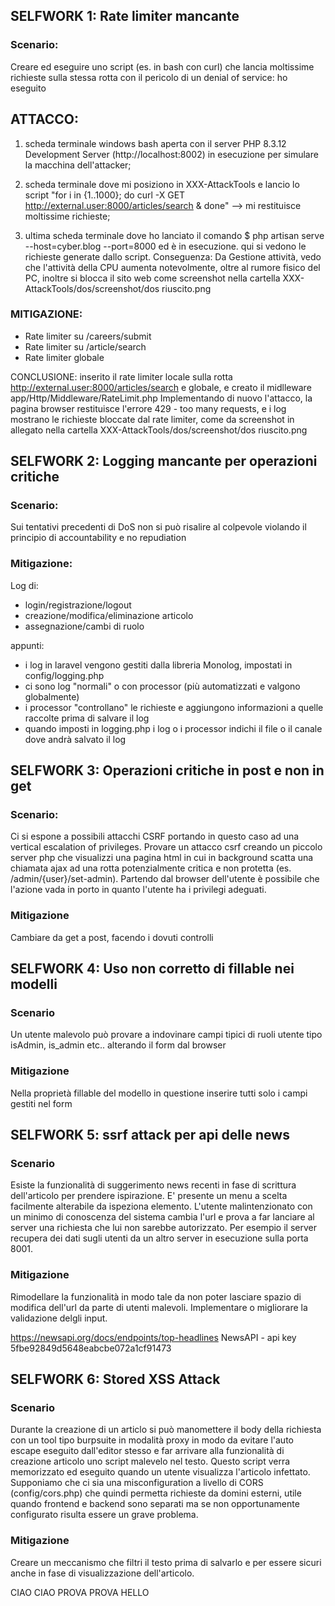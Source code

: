 ## SELFWORK 1: Rate limiter mancante

### Scenario:
Creare ed eseguire uno script (es. in bash con curl) che lancia moltissime richieste sulla stessa rotta con il pericolo di un denial of service: 
ho eseguito 
## ATTACCO: 
1. scheda terminale windows bash aperta con il server PHP 8.3.12 Development Server (http://localhost:8002) in esecuzione per simulare la macchina dell'attacker;

2. scheda terminale dove mi posiziono in XXX-AttackTools e lancio lo script "for i in {1..1000}; do curl -X GET http://external.user:8000/articles/search & done" --> mi restituisce moltissime richieste;

3. ultima scheda terminale dove ho lanciato il comando $ php artisan serve --host=cyber.blog --port=8000 
ed è in esecuzione. qui si vedono le richieste generate dallo script. 
Conseguenza: Da Gestione attività, vedo che l'attività della CPU aumenta notevolmente, oltre al rumore fisico del PC, inoltre si blocca il sito web come screenshot nella cartella XXX-AttackTools/dos/screenshot/dos riuscito.png

### MITIGAZIONE:
- Rate limiter su /careers/submit
- Rate limiter su /article/search
- Rate limiter globale

CONCLUSIONE: inserito il rate limiter locale sulla rotta http://external.user:8000/articles/search e globale, e creato il midlleware app/Http/Middleware/RateLimit.php
Implementando di nuovo l'attacco, la pagina browser restituisce l'errore 429 - too many requests, e i log mostrano le richieste bloccate dal rate limiter, come da screenshot in allegato nella cartella XXX-AttackTools/dos/screenshot/dos riuscito.png 


## SELFWORK 2: Logging mancante per operazioni critiche

### Scenario:
Sui tentativi precedenti di DoS non si può risalire al colpevole violando il principio di accountability e no repudiation

### Mitigazione:
Log di:
- login/registrazione/logout
- creazione/modifica/eliminazione articolo
- assegnazione/cambi di ruolo

appunti: 
- i log in laravel vengono gestiti dalla libreria Monolog, impostati in config/logging.php 
- ci sono log "normali" o con processor (più automatizzati e valgono globalmente) 
- i processor "controllano" le richieste e aggiungono informazioni a quelle raccolte prima di salvare il log 
- quando imposti in logging.php i log o i processor indichi il file o il canale dove andrà salvato il log 


## SELFWORK 3: Operazioni critiche in post e non in get

### Scenario: 
Ci si espone a possibili attacchi CSRF portando in questo caso ad una vertical escalation of privileges.
Provare un attacco csrf creando un piccolo server php che visualizzi una pagina html in cui in background scatta una chiamata ajax ad una rotta potenzialmente critica e non protetta (es. /admin/{user}/set-admin). Partendo dal browser dell'utente è possibile che l'azione vada in porto in quanto l'utente ha i privilegi adeguati.

### Mitigazione
Cambiare da get a post, facendo i dovuti controlli



## SELFWORK 4: Uso non corretto di fillable nei modelli

### Scenario 
Un utente malevolo può provare a indovinare campi tipici di ruoli utente tipo isAdmin, is_admin etc.. alterando il form dal browser 

### Mitigazione
Nella proprietà fillable del modello in questione inserire tutti solo i campi gestiti nel form



## SELFWORK 5: ssrf attack per api delle news

### Scenario
Esiste la funzionalità di suggerimento news recenti in fase di scrittura dell'articolo per prendere ispirazione. E' presente un menu a scelta facilmente alterabile da ispeziona elemento. L'utente malintenzionato con un minimo di conoscenza del sistema cambia l'url e prova a far lanciare al server una richiesta che lui non sarebbe autorizzato.
Per esempio il server recupera dei dati sugli utenti da un altro server in esecuzione sulla porta 8001. 


### Mitigazione
Rimodellare la funzionalità in modo tale da non poter lasciare spazio di modifica dell'url da parte di utenti malevoli. Implementare o migliorare la validazione delgli input.

https://newsapi.org/docs/endpoints/top-headlines
NewsAPI - api key 5fbe92849d5648eabcbe072a1cf91473



## SELFWORK 6: Stored XSS Attack

### Scenario
Durante la creazione di un articlo si può manomettere il body della richiesta con un tool tipo burpsuite in modalità proxy in modo da evitare l'auto escape eseguito dall'editor stesso e far arrivare alla funzionalità di creazione articolo uno script malevelo nel testo.
Questo script verra memorizzato ed eseguito quando un utente visualizza l'articolo infettato.
Supponiamo che ci sia una misconfiguration a livello di CORS (config/cors.php) che quindi permetta richieste da domini esterni, utile quando frontend e backend sono separati ma se non opportunamente configurato risulta essere un grave problema.

### Mitigazione
Creare un meccanismo che filtri il testo prima di salvarlo e per essere sicuri anche in fase di visualizzazione dell'articolo.

CIAO CIAO PROVA PROVA HELLO 